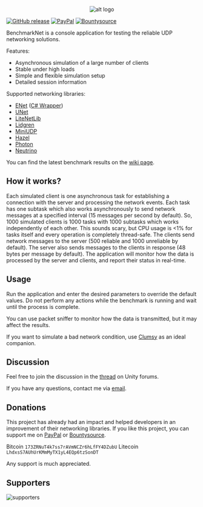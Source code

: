<p align="center"> 
  <img src="https://i.imgur.com/PoXC5AA.png" alt="alt logo">
</p>

[![GitHub release](https://img.shields.io/github/release/nxrighthere/BenchmarkNet.svg)](https://github.com/nxrighthere/BenchmarkNet/releases) [![PayPal](https://img.shields.io/badge/paypal-donate-green.svg)](https://www.paypal.me/nxrighthere) [![Bountysource](https://img.shields.io/badge/bountysource-donate-green.svg)](https://salt.bountysource.com/checkout/amount?team=nxrighthere) 

BenchmarkNet is a console application for testing the reliable UDP networking solutions.

Features:
- Asynchronous simulation of a large number of clients
- Stable under high loads
- Simple and flexible simulation setup
- Detailed session information

Supported networking libraries:
- [ENet](https://github.com/lsalzman/enet "ENet") ([C# Wrapper](https://github.com/NateShoffner/ENetSharp "C# Wrapper"))
- [UNet](https://docs.unity3d.com/Manual/UNetUsingTransport.html "UNet")
- [LiteNetLib](https://github.com/RevenantX/LiteNetLib "LiteNetLib")
- [Lidgren](https://github.com/lidgren/lidgren-network-gen3 "Lidgren")
- [MiniUDP](https://github.com/ashoulson/MiniUDP "MiniUDP")
- [Hazel](https://github.com/DarkRiftNetworking/Hazel-Networking "Hazel")
- [Photon](https://www.photonengine.com/en/OnPremise "Photon")
- [Neutrino](https://github.com/Claytonious/Neutrino)

You can find the latest benchmark results on the [wiki page](https://github.com/nxrighthere/BenchmarkNet/wiki/Benchmark-Results).

How it works?
--------
Each simulated client is one asynchronous task for establishing a connection with the server and processing the network events. Each task has one subtask which also works asynchronously to send network messages at a specified interval (15 messages per second by default). So, 1000 simulated clients is 1000 tasks with 1000 subtasks which works independently of each other. This sounds scary, but CPU usage is <1% for tasks itself and every operation is completely thread-safe. The clients send network messages to the server (500 reliable and 1000 unreliable by default). The server also sends messages to the clients in response (48 bytes per message by default). The application will monitor how the data is processed by the server and clients, and report their status in real-time.

Usage
--------
Run the application and enter the desired parameters to override the default values. Do not perform any actions while the benchmark is running and wait until the process is complete.

You can use packet sniffer to monitor how the data is transmitted, but it may affect the results.

If you want to simulate a bad network condition, use [Clumsy](http://jagt.github.io/clumsy/ "Clumsy") as an ideal companion.

Discussion
--------
Feel free to join the discussion in the [thread](https://forum.unity.com/threads/benchmarknet-stress-test-for-enet-unet-litenetlib-lidgren-and-miniudp.512507 "thread") on Unity forums.

If you have any questions, contact me via [email](mailto:nxrighthere@gmail.com "email").

Donations
--------
This project has already had an impact and helped developers in an improvement of their networking libraries. If you like this project, you can support me on [PayPal](https://www.paypal.me/nxrighthere)
or [Bountysource](https://salt.bountysource.com/checkout/amount?team=nxrighthere).

Bitcoin `173ZRNuT4k7ss7rAVmNCZr6hLfFY4DZubU` Litecoin `LhdxsS7AUhUrKMmMyTX1yL4EQp6tzSonDT`

Any support is much appreciated.

Supporters
--------
<p align="left"> 
  <img src="https://cdn.glitch.com/245a04f9-dee8-4192-b047-a489c1e5ab5c%2Fproject-supporters.png" alt="supporters">
</p>
